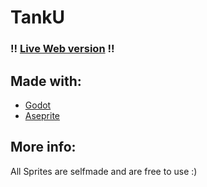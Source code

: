 # TankU

### !! [Live Web version](https://wladi0097.github.io/TankU/) !!

## Made with:
* [Godot](https://github.com/godotengine/godot)
* [Aseprite](https://github.com/aseprite/aseprite)

## More info:
All Sprites are selfmade and are free to use :)
